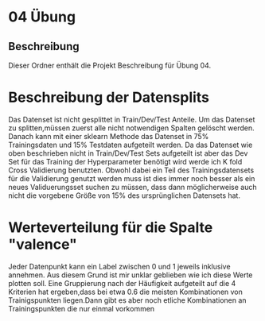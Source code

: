 # 04  Übung 

## Beschreibung
Dieser Ordner enthält die Projekt Beschreibung für Übung 04.

# Beschreibung der Datensplits
Das Datenset ist nicht gesplittet in Train/Dev/Test Anteile. Um das Datenset zu splitten,müssen zuerst
alle nicht notwendigen Spalten gelöscht werden. Danach kann mit einer sklearn Methode das Datenset in 75% 
Trainingsdaten und 15% Testdaten aufgeteilt werden.
Da das Datenset wie oben beschrieben nicht in Train/Dev/Test Sets aufgeteilt ist aber das Dev Set für das 
Training der Hyperparameter benötigt wird werde ich K fold Cross Validierung benutzten. 
Obwohl dabei ein Teil des Trainingsdatensets für die Validierung genutzt werden muss ist dies immer noch besser
als ein neues Validuerungsset suchen zu müssen, dass dann möglicherweise auch nicht die vorgebene Größe von 15% des 
ursprünglichen Datensets hat.


# Werteverteilung für die Spalte "valence"
Jeder Datenpunkt kann ein Label zwischen 0 und 1 jeweils inklusive annehmen.
Aus diesem Grund ist mir unklar geblieben wie ich diese Werte plotten soll.
Eine Gruppierung nach der Häufigkeit aufgeteilt auf die 4 Kriterien hat ergeben,dass
bei etwa 0.6 die meisten Kombinationen von Trainigspunkten liegen.Dann gibt es aber noch etliche
Kombinationen an Trainingspunkten die nur einmal vorkommen






